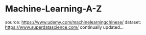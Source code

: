 # Machine-Learning-A-Z
source: https://www.udemy.com/machinelearningchinese/
dataset: https://www.superdatascience.com/
continually updated...
